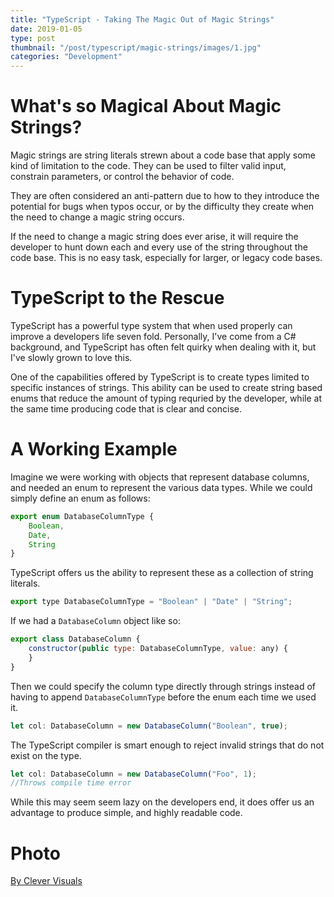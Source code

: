 ```yaml
---
title: "TypeScript - Taking The Magic Out of Magic Strings"
date: 2019-01-05
type: post
thumbnail: "/post/typescript/magic-strings/images/1.jpg"
categories: "Development"
---
```


# What's so Magical About Magic Strings?

Magic strings are string literals strewn about a code base that apply some kind of limitation to the code. They can be used to filter valid input, constrain parameters, or control the behavior of code.

They are often considered an anti-pattern due to how to they introduce the potential for bugs when typos occur, or by the difficulty they create when the need to change a magic string occurs.

If the need to change a magic string does ever arise, it will require the developer to hunt down each and every use of the string throughout the code base. This is no easy task, especially for larger, or legacy code bases.

# TypeScript to the Rescue

TypeScript has a powerful type system that when used properly can improve a developers life seven fold. Personally, I've come from a C# background, and TypeScript has often felt quirky when dealing with it, but I've slowly grown to love this.

One of the capabilities offered by TypeScript is to create types limited to specific instances of strings. This ability can be used to create string based enums that reduce the amount of typing requried by the developer, while at the same time producing code that is clear and concise.

# A Working Example

Imagine we were working with objects that represent database columns, and needed an enum to represent the various data types. While we could simply define an enum as follows:

```js
export enum DatabaseColumnType {
    Boolean,
    Date,
    String
}
```

TypeScript offers us the ability to represent these as a collection of string literals.

```js
export type DatabaseColumnType = "Boolean" | "Date" | "String";
```

If we had a `DatabaseColumn` object like so:

```js
export class DatabaseColumn {
    constructor(public type: DatabaseColumnType, value: any) {
    }
}
```

Then we could specify the column type directly through strings instead of having to append `DatabaseColumnType` before the enum each time we used it.

```js
let col: DatabaseColumn = new DatabaseColumn("Boolean", true);
```

The TypeScript compiler is smart enough to reject invalid strings that do not exist on the type.

```js
let col: DatabaseColumn = new DatabaseColumn("Foo", 1);
//Throws compile time error
```

While this may seem seem lazy on the developers end, it does offer us an advantage to produce simple, and highly readable code.

# Photo

[By Clever Visuals](https://unsplash.com/photos/iMwiPZNX3SI)
